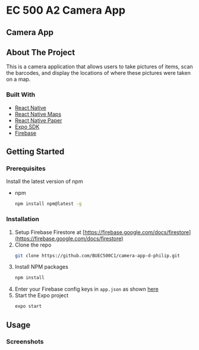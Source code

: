 # EC 500 A2 Camera App
## Camera App

<!-- ABOUT THE PROJECT -->
## About The Project
This is a camera application that allows users to take pictures of items, scan the barcodes, and display the locations of where these pictures were taken on a map.

### Built With
* [React Native](https://reactnative.dev/)
* [React Native Maps](https://github.com/react-native-maps/react-native-maps)
* [React Native Paper](https://callstack.github.io/react-native-paper/index.html)
* [Expo SDK](https://docs.expo.io/versions/latest/)
* [Firebase](https://firebase.google.com)

<!-- GETTING STARTED -->
## Getting Started

### Prerequisites

Install the latest version of npm
* npm
  ```sh
  npm install npm@latest -g
  ```

### Installation

1. Setup Firebase Firestore at [https://firebase.google.com/docs/firestore](https://firebase.google.com/docs/firestore)
2. Clone the repo
   ```sh
   git clone https://github.com/BUEC500C1/camera-app-d-philip.git
   ```
3. Install NPM packages
   ```sh
   npm install
   ```
4. Enter your Firebase config keys in `app.json` as shown [here](https://docs.expo.io/guides/setup-native-firebase/)
5. Start the Expo project
   ```sh
   expo start
   ```
  



## Usage
### Screenshots
